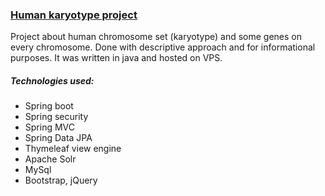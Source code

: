 ### [Human karyotype project](https://humankaryotype.com)

Project about human chromosome set (karyotype) and some genes on every chromosome. Done with descriptive approach and for informational purposes. It was written in java and hosted on VPS. 

##### Technologies used: 
- Spring boot
- Spring security
- Spring MVC
- Spring Data JPA
- Thymeleaf view engine
- Apache Solr
- MySql
- Bootstrap, jQuery
